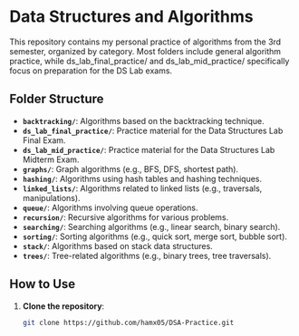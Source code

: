 # Data Structures and Algorithms

This repository contains my personal practice of algorithms from the 3rd semester, organized by category. Most folders include general algorithm practice, while ds_lab_final_practice/ and ds_lab_mid_practice/ specifically focus on preparation for the DS Lab exams.

## Folder Structure

- **`backtracking/`**: Algorithms based on the backtracking technique.
- **`ds_lab_final_practice/`**: Practice material for the Data Structures Lab Final Exam.
- **`ds_lab_mid_practice/`**: Practice material for the Data Structures Lab Midterm Exam.
- **`graphs/`**: Graph algorithms (e.g., BFS, DFS, shortest path).
- **`hashing/`**: Algorithms using hash tables and hashing techniques.
- **`linked_lists/`**: Algorithms related to linked lists (e.g., traversals, manipulations).
- **`queue/`**: Algorithms involving queue operations.
- **`recursion/`**: Recursive algorithms for various problems.
- **`searching/`**: Searching algorithms (e.g., linear search, binary search).
- **`sorting/`**: Sorting algorithms (e.g., quick sort, merge sort, bubble sort).
- **`stack/`**: Algorithms based on stack data structures.
- **`trees/`**: Tree-related algorithms (e.g., binary trees, tree traversals).

## How to Use

1. **Clone the repository**:
   ```bash
   git clone https://github.com/hamx05/DSA-Practice.git
